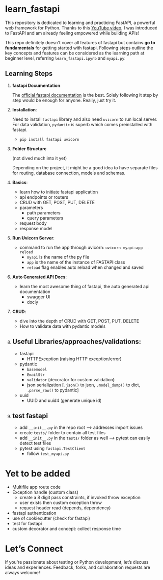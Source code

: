 # learn_fastapi

This repository is dedicated to learning and practicing FastAPI, a powerful web framework for Python. Thanks to this <a href="https://www.youtube.com/watch?v=tLKKmouUams">YouTube video</a>, I was introduced to FastAPI and am already feeling empowered while building APIs!

This repo definitely doesn't cover all features of fastapi but contains **go to fundamentals** for getting started with fastapi. Following steps outline the key concepts and features can be considered as the learning path at beginner level, referring `learn_fastapi.ipynb` and `myapi.py`:

## Learning Steps

1. **fastapi Documentation**

   The <a href="https://fastapi.tiangolo.com/learn/">official fastapi documentation</a> is the best. Solely following it step by step would be enough for anyone. Really, just try it.

2. **Installation**:

   Need to install `fastapi` library and also need `uvicorn` to run local server. For data validation, `pydantic` is superb which comes preinstalled with fastapi.

   - `pip install fastapi uvicorn`

3. **Folder Structure**

   (not dived much into it yet)

   Depending on the project, it might be a good idea to have separate files for routing, database connection, models and schemas.

4. **Basics**:

   - learn how to initiate fastapi application
   - api endpoints or routers
   - CRUD with GET, POST, PUT, DELETE
   - parameters
     - path parameters
     - query parameters
   - request body
   - response model

5. **Run Uvicorn Server**:

   - command to run the app through uvicorn: `uvicorn myapi:app --reload`
     - `myapi` is the name of the py file
     - `app` is the name of the instance of FASTAPI class
     - `reload` flag enables auto reload when changed and saved

6. **Auto Generated API Docs**:

   - learn the most awesome thing of fastapi, the auto generated api documentation
     - swagger UI
     - docly

7. **CRUD**:

   - dive into the depth of CRUD with GET, POST, PUT, DELETE
   - How to validate data with pydantic models

8. ## **Useful Libraries/approaches/validations**:

   - fastapi
     - HTTPException (raising HTTP exception/error)
   - pydantic
     - `basemodel`
     - `EmailStr`
     - `validator` (decorator for custom validation)
     - json serialization [`.json()` to json, `.model_dump()` to dict, `.parse_raw()` to pydantic]
   - uuid
     - UUID and uuid4 (generate unique id)

9. ## **test fastapi**

   - add `__init__.py` in the repo root --> addresses import issues
   - create `tests/` folder to contain all test files
   - add `__init__.py` in the `tests/` folder as well --> pytest can easily detect test files
   - pytest using `fastapi.TestClient`
     - follow `test_myapi.py`

# Yet to be added

- Multifile app route code
- Exception handle (custom class)
  - create a 8 digit pass constraints, if invoked throw exception
  - user exists then custom exception throw
  - request header read (depends, dependency)
- fastapi authentication
- use of cookiecutter (check for fastapi)
- test for fastapi
- custom decorator and concept: collect response time

# Let’s Connect

If you're passionate about testing or Python development, let’s discuss ideas and experiences. Feedback, forks, and collaboration requests are always welcome!
